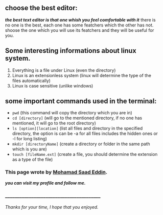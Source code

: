 ## choose the best editor:

***the best text editor is that one whish you feel comfortable with it***
there is no one is the best, each one has some featchers which the other has not.
shoose the one which you will use its featchers and they will be useful for you.



## Some interesting informations about linux system.

1. Everything is a file under Linux (even the directory)
2. Linux is an extensionless system (linux will determine the type of the files automatically)
3. Linux is case sensitive (unlike windows)



## some important commands used in the terminal:

- `pwd` (this command will copy the directory which you are in)
- `cd [directory]` (will go to the mentioned directory, if no one has mentioned, it will go to the root directory)
- `ls [option][location]` (list all files and directory in the specified directory, the option is can be -a for all files includes the hidden ones or -l for long listing)
- `mkdir [directoryName]` (create a directory or folder in the same path which is you are)
- `touch [fileName.ext]` (create a file, you should determine the extension as a type of the file)







### This page wrote by [Mohamad Saad Eddin](https://github.com/MHD22).
***you can visit my profile and follow me.***
### ________________________________________


###### Thanks for your time, I hope that you enjoyed.

